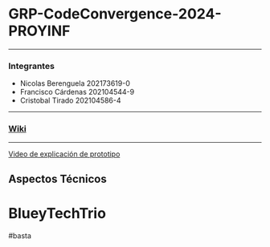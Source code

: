 # GRP-CodeConvergence-2024-PROYINF

---------

### Integrantes

- Nicolas Berenguela  202173619-0
- Francisco Cárdenas  202104544-9
- Cristobal Tirado    202104586-4
  
--------

### [Wiki](https://github.com/Chopan22/GRP-CodeConvergence-2024-PROYINF/wiki "Wiki")

--------

[Video de explicación de prototipo](https://youtu.be/sxCb-kuqXd8)

## Aspectos Técnicos
# BlueyTechTrio
#basta
